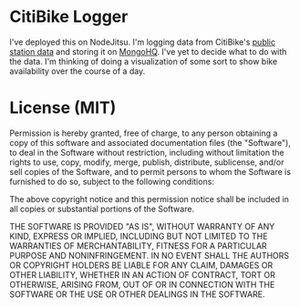 # CitiBike Logger

I've deployed this on NodeJitsu. I'm logging data from CitiBike's [public station data](https://citibikenyc.com/stations/json) and storing it on [MongoHQ](http://mongohq.com). I've yet to decide what to do with the data. I'm thinking of doing a visualization of some sort to show bike availability over the course of a day.

# License (MIT)

Permission is hereby granted, free of charge, to any person obtaining
a copy of this software and associated documentation files (the
"Software"), to deal in the Software without restriction, including
without limitation the rights to use, copy, modify, merge, publish,
distribute, sublicense, and/or sell copies of the Software, and to
permit persons to whom the Software is furnished to do so, subject to
the following conditions:

The above copyright notice and this permission notice shall be
included in all copies or substantial portions of the Software.

THE SOFTWARE IS PROVIDED "AS IS", WITHOUT WARRANTY OF ANY KIND,
EXPRESS OR IMPLIED, INCLUDING BUT NOT LIMITED TO THE WARRANTIES OF
MERCHANTABILITY, FITNESS FOR A PARTICULAR PURPOSE AND
NONINFRINGEMENT. IN NO EVENT SHALL THE AUTHORS OR COPYRIGHT HOLDERS BE
LIABLE FOR ANY CLAIM, DAMAGES OR OTHER LIABILITY, WHETHER IN AN ACTION
OF CONTRACT, TORT OR OTHERWISE, ARISING FROM, OUT OF OR IN CONNECTION
WITH THE SOFTWARE OR THE USE OR OTHER DEALINGS IN THE SOFTWARE.